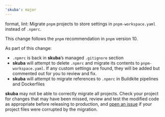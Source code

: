 ```yaml
---
'skuba': major
---
```


format, lint: Migrate `pnpm` projects to store settings in `pnpm-workspace.yaml` instead of `.npmrc`.

This change follows the `pnpm` recommendation in `pnpm` version 10.

As part of this change:

- `.npmrc` is back in **skuba**’s managed `.gitignore` section
- **skuba** will attempt to delete `.npmrc` and migrate its contents to `pnpm-workspace.yaml`. If any custom settings are found, they will be added but commented out for you to review and fix.
- **skuba** will attempt to migrate references to `.npmrc` in Buildkite pipelines and Dockerfiles

**skuba** may not be able to correctly migrate all projects. Check your project for changes that may have been missed, review and test the modified code as appropriate before releasing to production, and [open an issue](https://github.com/seek-oss/skuba/issues/new) if your project files were corrupted by the migration.
